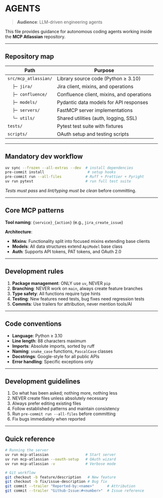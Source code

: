 # AGENTS

> **Audience**: LLM-driven engineering agents

This file provides guidance for autonomous coding agents working inside the **MCP Atlassian** repository.

---

## Repository map

| Path | Purpose |
| --- | --- |
| `src/mcp_atlassian/` | Library source code (Python ≥ 3.10) |
| `  ├─ jira/` | Jira client, mixins, and operations |
| `  ├─ confluence/` | Confluence client, mixins, and operations |
| `  ├─ models/` | Pydantic data models for API responses |
| `  ├─ servers/` | FastMCP server implementations |
| `  └─ utils/` | Shared utilities (auth, logging, SSL) |
| `tests/` | Pytest test suite with fixtures |
| `scripts/` | OAuth setup and testing scripts |

---


## Mandatory dev workflow

```bash
uv sync --frozen --all-extras --dev  # install dependencies
pre-commit install                    # setup hooks
pre-commit run --all-files           # Ruff + Prettier + Pyright
uv run pytest                        # run full test suite
```

*Tests must pass* and *lint/typing must be clean* before committing.

---

## Core MCP patterns

**Tool naming**: `{service}_{action}` (e.g., `jira_create_issue`)

**Architecture**:
- **Mixins**: Functionality split into focused mixins extending base clients
- **Models**: All data structures extend `ApiModel` base class
- **Auth**: Supports API tokens, PAT tokens, and OAuth 2.0

---

## Development rules

1. **Package management**: ONLY use `uv`, NEVER `pip`
2. **Branching**: NEVER work on `main`, always create feature branches
3. **Type safety**: All functions require type hints
4. **Testing**: New features need tests, bug fixes need regression tests
5. **Commits**: Use trailers for attribution, never mention tools/AI

---

## Code conventions

* **Language**: Python ≥ 3.10
* **Line length**: 88 characters maximum
* **Imports**: Absolute imports, sorted by ruff
* **Naming**: `snake_case` functions, `PascalCase` classes
* **Docstrings**: Google-style for all public APIs
* **Error handling**: Specific exceptions only

---

## Development guidelines

1. Do what has been asked; nothing more, nothing less
2. NEVER create files unless absolutely necessary
3. Always prefer editing existing files
4. Follow established patterns and maintain consistency
5. Run `pre-commit run --all-files` before committing
6. Fix bugs immediately when reported

---

## Quick reference

```bash
# Running the server
uv run mcp-atlassian                 # Start server
uv run mcp-atlassian --oauth-setup   # OAuth wizard
uv run mcp-atlassian -v              # Verbose mode

# Git workflow
git checkout -b feature/description   # New feature
git checkout -b fix/issue-description # Bug fix
git commit --trailer "Reported-by:<name>"      # Attribution
git commit --trailer "Github-Issue:#<number>"  # Issue reference
```
